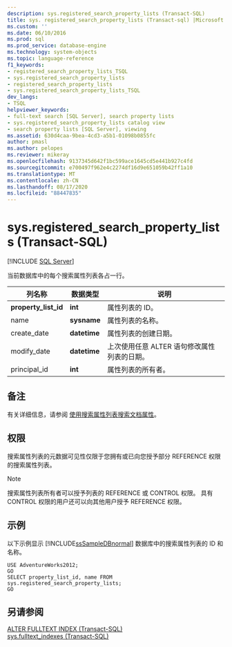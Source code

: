 ```yaml
---
description: sys.registered_search_property_lists (Transact-SQL)
title: sys. registered_search_property_lists (Transact-sql) |Microsoft Docs
ms.custom: ''
ms.date: 06/10/2016
ms.prod: sql
ms.prod_service: database-engine
ms.technology: system-objects
ms.topic: language-reference
f1_keywords:
- registered_search_property_lists_TSQL
- sys.registered_search_property_lists
- registered_search_property_lists
- sys.registered_search_property_lists_TSQL
dev_langs:
- TSQL
helpviewer_keywords:
- full-text search [SQL Server], search property lists
- sys.registered_search_property_lists catalog view
- search property lists [SQL Server], viewing
ms.assetid: 630d4caa-9bea-4cd3-a5b1-01098b0855fc
author: pmasl
ms.author: pelopes
ms.reviewer: mikeray
ms.openlocfilehash: 9137345d642f1bc599ace1645cd5e441b927c4fd
ms.sourcegitcommit: e700497f962e4c2274df16d9e651059b42ff1a10
ms.translationtype: MT
ms.contentlocale: zh-CN
ms.lasthandoff: 08/17/2020
ms.locfileid: "88447835"
---
```

# <a name="sysregistered_search_property_lists-transact-sql"></a>sys.registered_search_property_lists (Transact-SQL)
[!INCLUDE [SQL Server](../../includes/applies-to-version/sqlserver.md)]

  当前数据库中的每个搜索属性列表各占一行。  
  
|列名称|数据类型|说明|  
|-----------------|---------------|-----------------|  
|**property_list_id**|**int**|属性列表的 ID。|  
|name|**sysname**|属性列表的名称。|  
|create_date|**datetime**|属性列表的创建日期。|  
|modify_date|**datetime**|上次使用任意 ALTER 语句修改属性列表的日期。|  
|principal_id|**int**|属性列表的所有者。|  
  
## <a name="remarks"></a>备注  
 有关详细信息，请参阅 [使用搜索属性列表搜索文档属性](../../relational-databases/search/search-document-properties-with-search-property-lists.md)。  
  
## <a name="permissions"></a>权限  
 搜索属性列表的元数据可见性仅限于您拥有或已向您授予部分 REFERENCE 权限的搜索属性列表。  
  
> [!NOTE]  
>  搜索属性列表所有者可以授予列表的 REFERENCE 或 CONTROL 权限。 具有 CONTROL 权限的用户还可以向其他用户授予 REFERENCE 权限。  
  
## <a name="examples"></a>示例  
 以下示例显示 [!INCLUDE[ssSampleDBnormal](../../includes/sssampledbnormal-md.md)] 数据库中的搜索属性列表的 ID 和名称。  
  
```  
USE AdventureWorks2012;  
GO  
SELECT property_list_id, name FROM sys.registered_search_property_lists;  
GO  
```  
  
## <a name="see-also"></a>另请参阅  
 [ALTER FULLTEXT INDEX (Transact-SQL)](../../t-sql/statements/alter-fulltext-index-transact-sql.md)   
 [sys.fulltext_indexes (Transact-SQL)](../../relational-databases/system-catalog-views/sys-fulltext-indexes-transact-sql.md)  
  
  
